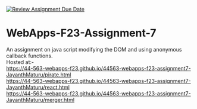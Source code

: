 [![Review Assignment Due Date](https://classroom.github.com/assets/deadline-readme-button-24ddc0f5d75046c5622901739e7c5dd533143b0c8e959d652212380cedb1ea36.svg)](https://classroom.github.com/a/Kv-XePEp)
# WebApps-F23-Assignment-7
An assignment on java script modifying the DOM and using anonymous callback functions.<br>
Hosted at:- <br>
https://44-563-webapps-f23.github.io/44563-webapps-f23-assignment7-JayanthMaturu/pirate.html <br>
https://44-563-webapps-f23.github.io/44563-webapps-f23-assignment7-JayanthMaturu/react.html<br>
https://44-563-webapps-f23.github.io/44563-webapps-f23-assignment7-JayanthMaturu/merger.html
